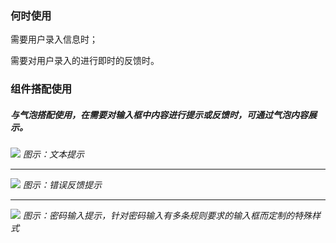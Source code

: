 

### 何时使用

需要用户录入信息时；

需要对用户录入的进行即时的反馈时。



### 组件搭配使用


##### 与气泡搭配使用，在需要对输入框中内容进行提示或反馈时，可通过气泡内容展示。

<img src="https://oteam-tdesign-1258344706.cos.ap-guangzhou.myqcloud.com/site/design/input-1.png"/>
<em>图示：文本提示</em>

<hr />

<img src="https://oteam-tdesign-1258344706.cos.ap-guangzhou.myqcloud.com/site/design/input-2.png"/>
<em>图示：错误反馈提示</em>

<hr />

<img src="https://oteam-tdesign-1258344706.cos.ap-guangzhou.myqcloud.com/site/design/input-3.png"/>
<em>图示：密码输入提示，针对密码输入有多条规则要求的输入框而定制的特殊样式</em>






